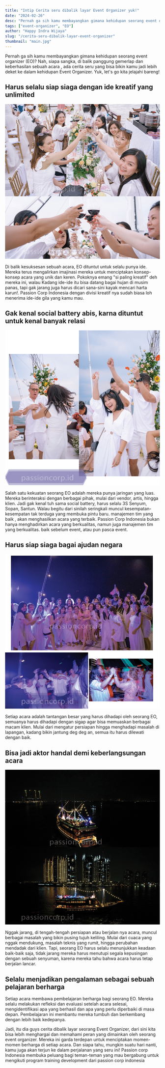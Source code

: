 ```yaml
---
title: "Intip Cerita seru dibalik layar Event Organizer yuk!"
date: "2024-02-26"
desc: "Pernah ga sih kamu membayangkan gimana kehidupan seorang event organizer (EO)?"
tags: ["event-organizer", "EO"]
author: "Happy Indra Wijaya"
slug: "/cerita-seru-dibalik-layar-event-organizer"
thumbnail: "main.jpg"
---
```


Pernah ga sih kamu membayangkan gimana kehidupan seorang event organizer (EO)? Nah, siapa sangka, di balik panggung gemerlap dan keberhasilan sebuah acara , ada cerita seru yang bisa bikin kamu jadi lebih deket ke dalam kehidupan Event Organizer. Yuk, let's go kita jelajahi bareng!

## Harus selalu siap siaga dengan ide kreatif yang unlimited

![cilai1](./cilay1.jpg)

Di balik kesuksesan sebuah acara, EO dituntut untuk selalu punya ide. Mereka terus mengalirkan imajinasi mereka untuk menciptakan konsep-konsep acara yang unik dan keren. Pokoknya emang "si paling kreatif" deh mereka ini, walau Kadang  ide-ide itu bisa datang bagai hujan di musim panas, tapi gak jarang juga harus dicari sana-sini kayak mencari harta karun!. Passion Corp Indonesia dengan divisi kreatif nya sudah biasa loh menerima ide-ide gila yang kamu mau.

## Gak kenal social battery abis, karna dituntut untuk kenal banyak relasi

![cilai3](./cilay3.jpg)

Salah satu kekuatan seorang EO adalah mereka punya jaringan yang luas. Mereka berinteraksi dengan berbagai pihak, mulai dari vendor, artis, hingga klien. Jadi gak kenal tuh sama social battery, harus selalu 3S  Senyum, Sopan, Santun. Walau begitu  dari sinilah seringkali muncul kesempatan-kesempatan tak terduga yang membuka pintu baru. manajemen tim yang baik , akan menghasilkan acara yang terbaik. Passion Corp Indonesia bukan hanya menghadirkan acara yang berkualitas, namun juga manajemen tim yang berkualitas. baik sebelum event, atau pun pasca event. 

## Harus siap siaga bagai ajudan negara

![cilai4](./cilay4.jpg)

Setiap acara adalah tantangan besar yang harus dihadapi oleh seorang EO, semuanya harus dihadapi dengan sigap agar bisa memuaskan berbagai macam klien. Mulai dari mengatur persiapan hingga menghadapi masalah di lapangan, kadang bikin jantung deg deg an, semua itu harus dilewati dengan baik.

## Bisa jadi aktor handal demi keberlangsungan acara

![cilai5](./cilay5.jpg)

Nggak jarang, di tengah-tengah persiapan atau berjalan nya acara, muncul berbagai masalah yang bikin pusing tujuh keliling. Mulai dari cuaca yang nggak mendukung, masalah teknis yang rumit, hingga perubahan mendadak dari klien. Tapi, seorang EO harus selalu menunjukkan keadaan baik-baik saja, tidak jarang mereka harus menutupi segala kepusingan dengan sebuah senyuman,  karena mereka tahu bahwa acara harus tetap berjalan lancar.

## Selalu menjadikan pengalaman sebagai sebuah pelajaran berharga

Setiap acara membawa pembelajaran berharga bagi seorang EO. Mereka selalu melakukan refleksi  dan evaluasi setelah acara selesai, mengidentifikasi apa yang berhasil dan apa yang perlu diperbaiki di masa depan. Pembelajaran ini membantu mereka tumbuh dan berkembang dengan lebih baik kedepanya.

Jadi, itu dia guys cerita dibalik layar seorang Event Organizer,  dari sini kita  bisa lebih menghargai dan memahami peran yang dimainkan oleh seorang event organizer. Mereka ini garda terdepan untuk menciptakan momen-momen berharga di setiap acara. Dan siapa tahu, mungkin suatu hari nanti, kamu juga akan terjun ke dalam perjalanan yang seru ini! Passion corp Indonesia membuka peluang bagi teman-teman yang mau bergabung untuk mengikuti program training development dari passion corp indonesia